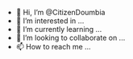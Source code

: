 - 👋 Hi, I’m @CitizenDoumbia
- 👀 I’m interested in ...
- 🌱 I’m currently learning ...
- 💞️ I’m looking to collaborate on ...
- 📫 How to reach me ...

<!---
CitizenDoumbia/CitizenDoumbia is a ✨ special ✨ repository because its `README.md` (this file) appears on your GitHub profile.
You can click the Preview link to take a look at your changes.
--->
